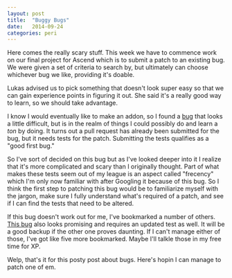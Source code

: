 ```yaml
---
layout: post
title:  "Buggy Bugs"
date:   2014-09-24
categories: peri
---
```

Here comes the really scary stuff. This week we have to commence work on our final project for Ascend which is to submit a patch to an existing bug. We were given a set of criteria to search by, but ultimately can choose whichever bug we like, providing it's doable. 

Lukas advised us to pick something that doesn't look super easy so that we can gain experience points in figuring it out. She said it's a really good way to learn, so we should take advantage. 

I know I would eventually like to make an addon, so I found a [bug](https://bugzilla.mozilla.org/show_bug.cgi?id=1026796) that looks a little difficult, but is in the realm of things I could possibly do and learn a *ton* by doing. It turns out a pull request has already been submitted for the bug, but it needs tests for the patch. Submitting the tests qualifies as a "good first bug."

So I've sort of decided on this bug but as I've looked deeper into it I realize that it's more complicated and scary than I originally thought. Part of what makes these tests seem out of my league is an aspect called "frecency" which I'm only now familiar with after Googling it because of this bug. So I think the first step to patching this bug would be to familiarize myself with the jargon, make sure I fully understand what's required of a patch, and see if I can find the tests that need to be altered. 

If this bug doesn't work out for me, I've bookmarked a number of others. [This bug](https://bugzilla.mozilla.org/show_bug.cgi?id=1071558) also looks promising and requires an updated test as well. It will be a good backup if the other one proves daunting. If I can't manage either of those, I've got like five more bookmarked. Maybe I'll talkle those in my free time for XP. 

Welp, that's it for this posty post about bugs. Here's hopin I can manage to patch one of em. 